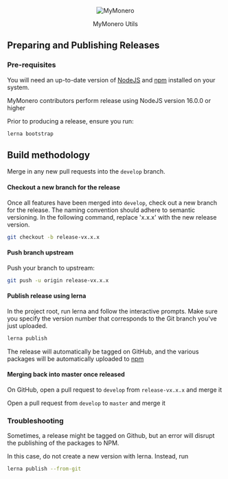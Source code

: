 <p align="center">
  <img alt="MyMonero" src="https://user-images.githubusercontent.com/1645428/146000939-b06f8fd3-9ed2-4a5e-bdd6-3981281dde9c.png">
</p>

<p align="center">
  MyMonero Utils
</p>

## Preparing and Publishing Releases

### Pre-requisites

You will need an up-to-date version of [NodeJS](https://nodejs.org) and [npm](https://github.com/npm/cli) installed on your system.

MyMonero contributors perform release using NodeJS version 16.0.0 or higher 

Prior to producing a release, ensure you run:
```bash
lerna bootstrap
``` 

## Build methodology

Merge in any new pull requests into the `develop` branch.

#### Checkout a new branch for the release 
Once all features have been merged into `develop`, check out a new branch for the release. The naming convention should adhere to semantic versioning. In the following command, replace 'x.x.x' with the new release version.

```bash
git checkout -b release-vx.x.x
```

#### Push branch upstream 
Push your branch to upstream: 

```bash
git push -u origin release-vx.x.x
```

#### Publish release using lerna
In the project root, run lerna and follow the interactive prompts. Make sure you specify the version number that corresponds to the Git branch you've just uploaded.

```bash
lerna publish
```

The release will automatically be tagged on GitHub, and the various packages will be automatically uploaded to [npm](https://www.npmjs.org)

#### Merging back into master once released

On GitHub, open a pull request to `develop` from `release-vx.x.x` and merge it

Open a pull request from `develop` to `master` and merge it

### Troubleshooting

Sometimes, a release might be tagged on Github, but an error will disrupt the publishing of the packages to NPM. 

In this case, do not create a new version with lerna. Instead, run 
```bash
lerna publish --from-git
```